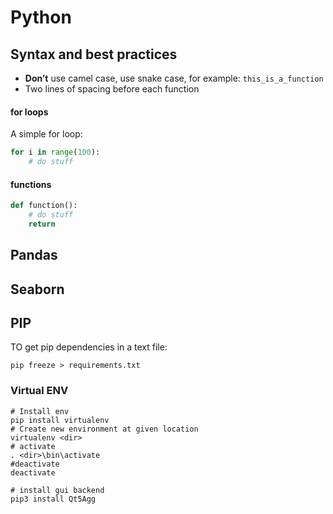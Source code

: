 # Python

## Syntax and best practices

- **Don’t** use camel case, use snake case, for example: ``this_is_a_function``
- Two lines of spacing before each function

#### for loops

A simple for loop:

````python
for i in range(100):
	# do stuff
````

#### functions

````python
def function():
	# do stuff
	return
````



## Pandas





## Seaborn



## PIP

TO get pip dependencies in a text file:

````pip freeze > requirements.txt````



### Virtual ENV

```{cmd}
# Install env
pip install virtualenv
# Create new environment at given location
virtualenv <dir>
# activate
. <dir>\bin\activate
#deactivate 
deactivate

# install gui backend
pip3 install Qt5Agg
```







